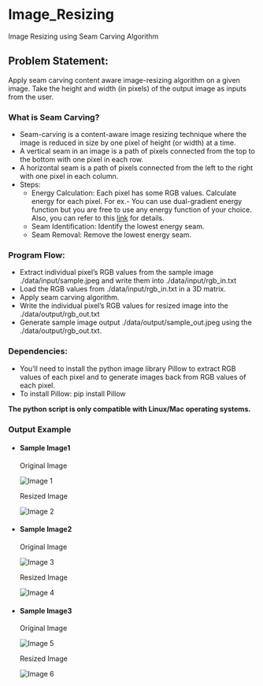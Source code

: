 # Image_Resizing
Image Resizing using Seam Carving Algorithm

## Problem Statement: 
Apply seam carving content aware image-resizing algorithm on a given image. Take the height and width (in pixels) of the output image as inputs from the user.

### What is Seam Carving?
- Seam-carving is a content-aware image resizing technique where the image is reduced in size by one pixel of height (or width) at a time.
- A vertical seam in an image is a path of pixels connected from the top to the bottom with one pixel in each row.
- A horizontal seam is a path of pixels connected from the left to the right with one pixel in each column.
- Steps:
    - Energy Calculation: Each pixel has some RGB values.
    Calculate energy for each pixel. For ex.- You can use
    dual-gradient energy function but you are free to use any
    energy function of your choice. Also, you can refer to this
    [link](https://www.cs.princeton.edu/courses/archive/fall17/cos226/assignments/seam/index.html) for details.
    - Seam Identification: Identify the lowest energy seam.
    - Seam Removal: Remove the lowest energy seam.
### Program Flow:
  - Extract individual pixel’s RGB values from the sample image
    ./data/input/sample.jpeg and write them into ./data/input/rgb_in.txt
  - Load the RGB values from ./data/input/rgb_in.txt in a 3D matrix.
  - Apply seam carving algorithm.
  - Write the individual pixel’s RGB values for resized image into the
    ./data/output/rgb_out.txt
  - Generate sample image output ./data/output/sample_out.jpeg
    using the ./data/output/rgb_out.txt.
### Dependencies:
- You’ll need to install the python image library Pillow to extract RGB
values of each pixel and to generate images back from RGB values of
each pixel.
- To install Pillow: pip install Pillow

**The python script is only compatible with Linux/Mac operating systems.**


### Output Example

- #### Sample Image1
  Original Image
  
   ![Image 1](/data/input/sample4.jpeg)
  
  Resized Image
  
   ![Image 2](/data/output/sample_out4.jpeg)
  
- #### Sample Image2
  Original Image
  
   ![Image 3](/data/input/sample1.jpeg)
  
  Resized Image
  
  ![Image 4](/data/output/sample_out1.jpeg)
  
- #### Sample Image3
  Original Image
  
   ![Image 5](/data/input/sample3.jpeg)
  
  Resized Image
  
   ![Image 6](/data/output/sample_out3.jpeg)



